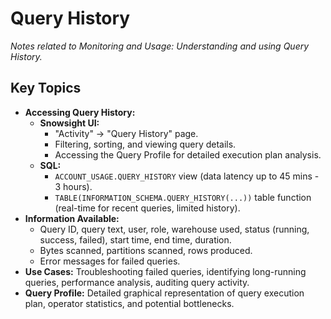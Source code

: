 # Query History

*Notes related to Monitoring and Usage: Understanding and using Query History.*

## Key Topics
*   **Accessing Query History:**
    *   **Snowsight UI:**
        *   "Activity" -> "Query History" page.
        *   Filtering, sorting, and viewing query details.
        *   Accessing the Query Profile for detailed execution plan analysis.
    *   **SQL:**
        *   `ACCOUNT_USAGE.QUERY_HISTORY` view (data latency up to 45 mins - 3 hours).
        *   `TABLE(INFORMATION_SCHEMA.QUERY_HISTORY(...))` table function (real-time for recent queries, limited history).
*   **Information Available:**
    *   Query ID, query text, user, role, warehouse used, status (running, success, failed), start time, end time, duration.
    *   Bytes scanned, partitions scanned, rows produced.
    *   Error messages for failed queries.
*   **Use Cases:** Troubleshooting failed queries, identifying long-running queries, performance analysis, auditing query activity.
*   **Query Profile:** Detailed graphical representation of query execution plan, operator statistics, and potential bottlenecks.